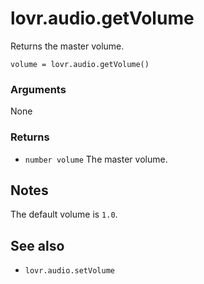<!--
category: reference
-->

lovr.audio.getVolume
===

Returns the master volume.

    volume = lovr.audio.getVolume()

### Arguments

None

### Returns

- `number volume` The master volume.

Notes
---

The default volume is `1.0`.

See also
---

- `lovr.audio.setVolume`
